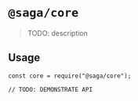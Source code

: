 # `@saga/core`

> TODO: description

## Usage

```
const core = require("@saga/core");

// TODO: DEMONSTRATE API
```
